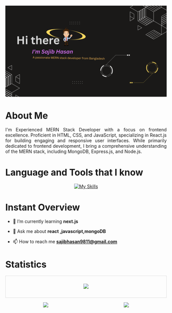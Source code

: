 [![An old rock in the desert](/images/Banner1.png "Shiprock, New Mexico by Beau Rogers")](/images/Banner1.png)

# About Me
<p align="justify">I'm Experienced MERN Stack Developer with a focus on frontend excellence. Proficient in HTML, CSS, and JavaScript, specializing in React.js for building engaging and responsive user interfaces. While primarily dedicated to frontend development, I bring a comprehensive understanding of the MERN stack, including MongoDB, Express.js, and Node.js. </p>

# Language and Tools that I know
<div align="center">

[![My Skills](https://skillicons.dev/icons?i=html,css,tailwind,bootstrap,javascript,react,mongodb,nodejs,expressjs,firebase,github,git,c,cpp,java,mysql,figma,&perline=6)](https://skillicons.dev)

</div>

# Instant Overview
<div>

<!-- - 🔭 I’m currently working on [work on](sdfgdg) -->

- 🌱 I’m currently learning **next.js**

- 💬 Ask me about **react ,javascript,mongoDB**

- 📫 How to reach me **sajibhasan9811@gmail.com**

</div>

# Statistics
<div align="center" style="border: 1px solid #ddd; padding: 10px;">

![](http://github-profile-summary-cards.vercel.app/api/cards/profile-details?username=Sajib37&theme=bear)

</div>

<div align="center" style="display: flex; justify-content: space-around;">

![](http://github-profile-summary-cards.vercel.app/api/cards/stats?username=Sajib37&theme=bear)

![](http://github-profile-summary-cards.vercel.app/api/cards/most-commit-language?username=Sajib37&theme=bear)

</div>




